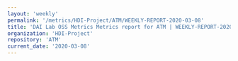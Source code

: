 ```yaml
---
layout: 'weekly'
permalink: '/metrics/HDI-Project/ATM/WEEKLY-REPORT-2020-03-08'
title: 'DAI Lab OSS Metrics Metrics report for ATM | WEEKLY-REPORT-2020-03-08'
organization: 'HDI-Project'
repository: 'ATM'
current_date: '2020-03-08'
---
```

